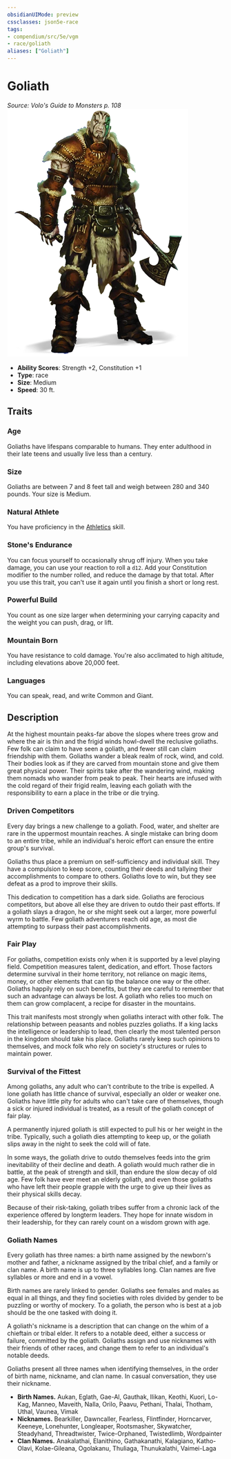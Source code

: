```yaml
---
obsidianUIMode: preview
cssclasses: json5e-race
tags:
- compendium/src/5e/vgm
- race/goliath
aliases: ["Goliath"]
---
```

# Goliath
*Source: Volo's Guide to Monsters p. 108*  
![](https://raw.githubusercontent.com/5etools-mirror-2/5etools-img/main/races/VGM/Goliath.webp#right)  

- **Ability Scores**: Strength +2, Constitution +1
- **Type**: race
- **Size**: Medium
- **Speed**: 30 ft.

## Traits

### Age

Goliaths have lifespans comparable to humans. They enter adulthood in their late teens and usually live less than a century.

### Size

Goliaths are between 7 and 8 feet tall and weigh between 280 and 340 pounds. Your size is Medium.

### Natural Athlete

You have proficiency in the [Athletics](/3-Mechanics/CLI/rules/skills.md#Athletics) skill.

### Stone's Endurance

You can focus yourself to occasionally shrug off injury. When you take damage, you can use your reaction to roll a `d12`. Add your Constitution modifier to the number rolled, and reduce the damage by that total. After you use this trait, you can't use it again until you finish a short or long rest.

### Powerful Build

You count as one size larger when determining your carrying capacity and the weight you can push, drag, or lift.

### Mountain Born

You have resistance to cold damage. You're also acclimated to high altitude, including elevations above 20,000 feet.

### Languages

You can speak, read, and write Common and Giant.

## Description

At the highest mountain peaks-far above the slopes where trees grow and where the air is thin and the frigid winds howl-dwell the reclusive goliaths. Few folk can claim to have seen a goliath, and fewer still can claim friendship with them. Goliaths wander a bleak realm of rock, wind, and cold. Their bodies look as if they are carved from mountain stone and give them great physical power. Their spirits take after the wandering wind, making them nomads who wander from peak to peak. Their hearts are infused with the cold regard of their frigid realm, leaving each goliath with the responsibility to earn a place in the tribe or die trying.

### Driven Competitors

Every day brings a new challenge to a goliath. Food, water, and shelter are rare in the uppermost mountain reaches. A single mistake can bring doom to an entire tribe, while an individual's heroic effort can ensure the entire group's survival.

Goliaths thus place a premium on self-sufficiency and individual skill. They have a compulsion to keep score, counting their deeds and tallying their accomplishments to compare to others. Goliaths love to win, but they see defeat as a prod to improve their skills.

This dedication to competition has a dark side. Goliaths are ferocious competitors, but above all else they are driven to outdo their past efforts. If a goliath slays a dragon, he or she might seek out a larger, more powerful wyrm to battle. Few goliath adventurers reach old age, as most die attempting to surpass their past accomplishments.

### Fair Play

For goliaths, competition exists only when it is supported by a level playing field. Competition measures talent, dedication, and effort. Those factors determine survival in their home territory, not reliance on magic items, money, or other elements that can tip the balance one way or the other. Goliaths happily rely on such benefits, but they are careful to remember that such an advantage can always be lost. A goliath who relies too much on them can grow complacent, a recipe for disaster in the mountains.

This trait manifests most strongly when goliaths interact with other folk. The relationship between peasants and nobles puzzles goliaths. If a king lacks the intelligence or leadership to lead, then clearly the most talented person in the kingdom should take his place. Goliaths rarely keep such opinions to themselves, and mock folk who rely on society's structures or rules to maintain power.

### Survival of the Fittest

Among goliaths, any adult who can't contribute to the tribe is expelled. A lone goliath has little chance of survival, especially an older or weaker one. Goliaths have little pity for adults who can't take care of themselves, though a sick or injured individual is treated, as a result of the goliath concept of fair play.

A permanently injured goliath is still expected to pull his or her weight in the tribe. Typically, such a goliath dies attempting to keep up, or the goliath slips away in the night to seek the cold will of fate.

In some ways, the goliath drive to outdo themselves feeds into the grim inevitability of their decline and death. A goliath would much rather die in battle, at the peak of strength and skill, than endure the slow decay of old age. Few folk have ever meet an elderly goliath, and even those goliaths who have left their people grapple with the urge to give up their lives as their physical skills decay.

Because of their risk-taking, goliath tribes suffer from a chronic lack of the experience offered by longterm leaders. They hope for innate wisdom in their leadership, for they can rarely count on a wisdom grown with age.

### Goliath Names

Every goliath has three names: a birth name assigned by the newborn's mother and father, a nickname assigned by the tribal chief, and a family or clan name. A birth name is up to three syllables long. Clan names are five syllables or more and end in a vowel.

Birth names are rarely linked to gender. Goliaths see females and males as equal in all things, and they find societies with roles divided by gender to be puzzling or worthy of mockery. To a goliath, the person who is best at a job should be the one tasked with doing it.

A goliath's nickname is a description that can change on the whim of a chieftain or tribal elder. It refers to a notable deed, either a success or failure, committed by the goliath. Goliaths assign and use nicknames with their friends of other races, and change them to refer to an individual's notable deeds.

Goliaths present all three names when identifying themselves, in the order of birth name, nickname, and clan name. In casual conversation, they use their nickname.

- **Birth Names.** Aukan, Eglath, Gae-Al, Gauthak, Ilikan, Keothi, Kuori, Lo-Kag, Manneo, Maveith, Nalla, Orilo, Paavu, Pethani, Thalai, Thotham, Uthal, Vaunea, Vimak  
- **Nicknames.** Bearkiller, Dawncaller, Fearless, Flintfinder, Horncarver, Keeneye, Lonehunter, Longleaper, Rootsmasher, Skywatcher, Steadyhand, Threadtwister, Twice-Orphaned, Twistedlimb, Wordpainter  
- **Clan Names.** Anakalathai, Elanithino, Gathakanathi, Kalagiano, Katho-Olavi, Kolae-Gileana, Ogolakanu, Thuliaga, Thunukalathi, Vaimei-Laga